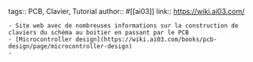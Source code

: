 tags:: PCB, Clavier, Tutorial
author:: #[[ai03]]
link:: https://wiki.ai03.com/

	- Site web avec de nombreuses informations sur la construction de claviers du schéma au boitier en passant par le PCB
	- [Microcontroller design](https://wiki.ai03.com/books/pcb-design/page/microcontroller-design)
	-